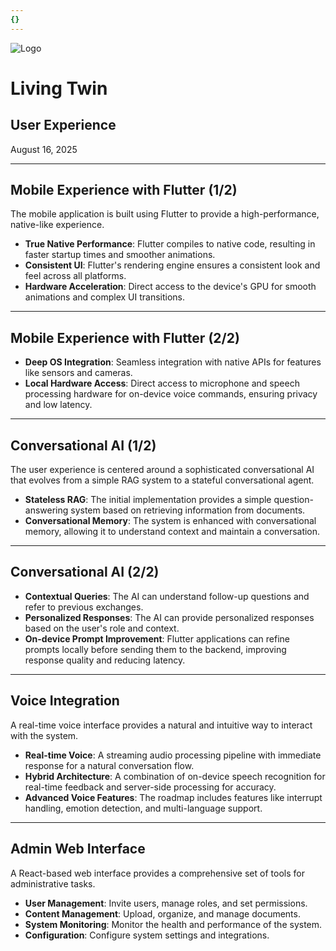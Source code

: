 ```yaml
---
{}
---
```

<!-- _class: title-page -->

![Logo](img/big-logo.jpeg)

# **Living Twin**
## User Experience
<div class="date">August 16, 2025</div>

---

## Mobile Experience with Flutter (1/2)

The mobile application is built using Flutter to provide a high-performance, native-like experience.

- **True Native Performance**: Flutter compiles to native code, resulting in faster startup times and smoother animations.
- **Consistent UI**: Flutter's rendering engine ensures a consistent look and feel across all platforms.
- **Hardware Acceleration**: Direct access to the device's GPU for smooth animations and complex UI transitions.

---

## Mobile Experience with Flutter (2/2)

- **Deep OS Integration**: Seamless integration with native APIs for features like sensors and cameras.
- **Local Hardware Access**: Direct access to microphone and speech processing hardware for on-device voice commands, ensuring privacy and low latency.

---

## Conversational AI (1/2)

The user experience is centered around a sophisticated conversational AI that evolves from a simple RAG system to a stateful conversational agent.

- **Stateless RAG**: The initial implementation provides a simple question-answering system based on retrieving information from documents.
- **Conversational Memory**: The system is enhanced with conversational memory, allowing it to understand context and maintain a conversation.

---

## Conversational AI (2/2)

- **Contextual Queries**: The AI can understand follow-up questions and refer to previous exchanges.
- **Personalized Responses**: The AI can provide personalized responses based on the user's role and context.
- **On-device Prompt Improvement**: Flutter applications can refine prompts locally before sending them to the backend, improving response quality and reducing latency.

---

## Voice Integration

A real-time voice interface provides a natural and intuitive way to interact with the system.

- **Real-time Voice**: A streaming audio processing pipeline with immediate response for a natural conversation flow.
- **Hybrid Architecture**: A combination of on-device speech recognition for real-time feedback and server-side processing for accuracy.
- **Advanced Voice Features**: The roadmap includes features like interrupt handling, emotion detection, and multi-language support.

---

## Admin Web Interface

A React-based web interface provides a comprehensive set of tools for administrative tasks.

- **User Management**: Invite users, manage roles, and set permissions.
- **Content Management**: Upload, organize, and manage documents.
- **System Monitoring**: Monitor the health and performance of the system.
- **Configuration**: Configure system settings and integrations.

